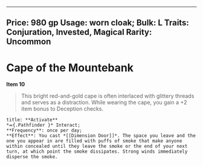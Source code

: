 
---
Price: 980 gp
Usage: worn cloak;
Bulk: L
Traits: Conjuration, Invested, Magical
Rarity: Uncommon
---

# Cape of the Mountebank

**Item 10**

> This bright red-and-gold cape is often interlaced with glittery threads and serves as a distraction. While wearing the cape, you gain a +2 item bonus to Deception checks.

```ad-embed-ability
title: **Activate**
*⬺{.Pathfinder }* Interact; 
**Frequency**: once per day;
**Effect**: You cast *[[Dimension Door]]*. The space you leave and the one you appear in are filled with puffs of smoke that make anyone within concealed until they leave the smoke or the end of your next turn, at which point the smoke dissipates. Strong winds immediately disperse the smoke.

```
